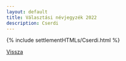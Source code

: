 ```yaml
---
layout: default
title: Választási névjegyzék 2022
description: Cserdi
---
```


{% include settlementHTMLs/Cserdi.html %}

[Vissza](./)